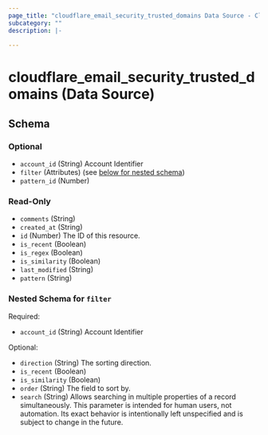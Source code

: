 ```yaml
---
page_title: "cloudflare_email_security_trusted_domains Data Source - Cloudflare"
subcategory: ""
description: |-
  
---
```


# cloudflare_email_security_trusted_domains (Data Source)




<!-- schema generated by tfplugindocs -->
## Schema

### Optional

- `account_id` (String) Account Identifier
- `filter` (Attributes) (see [below for nested schema](#nestedatt--filter))
- `pattern_id` (Number)

### Read-Only

- `comments` (String)
- `created_at` (String)
- `id` (Number) The ID of this resource.
- `is_recent` (Boolean)
- `is_regex` (Boolean)
- `is_similarity` (Boolean)
- `last_modified` (String)
- `pattern` (String)

<a id="nestedatt--filter"></a>
### Nested Schema for `filter`

Required:

- `account_id` (String) Account Identifier

Optional:

- `direction` (String) The sorting direction.
- `is_recent` (Boolean)
- `is_similarity` (Boolean)
- `order` (String) The field to sort by.
- `search` (String) Allows searching in multiple properties of a record simultaneously.
This parameter is intended for human users, not automation. Its exact
behavior is intentionally left unspecified and is subject to change
in the future.


